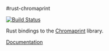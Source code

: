#rust-chromaprint

[![Build Status](https://travis-ci.org/jamesrhurst/rust-chromaprint.svg)](https://travis-ci.org/jamesrhurst/rust-chromaprint)

Rust bindings to the [Chromaprint](https://acoustid.org/chromaprint) library.

[Documentation](http://jamesrhurst.github.io/rust-chromaprint/)
